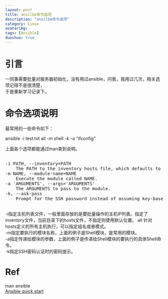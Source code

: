 ```yaml
---
layout: post
title: ansilbe命令选项
description: "ansilbe命令选项"
category: Linux
avatarimg:
tags: [Ansible]
duoshuo: true
---
```



# 引言
一同事需要批量对服务器初始化，没有用过ansible，问我，我用过几次，相关选项记得不是很清楚，  
于是重新学习记录下。

# 命令选项说明
最常用的一些命令如下：
> 
ansible -i test.txt all -m shell -k -a "ifconfig"

上面各个选项都能通过man查到说明。

<pre>

-i PATH, --inventory=PATH
    The PATH to the inventory hosts file, which defaults to /etc/ansible/hosts.
-m NAME, --module-name=NAME
    Execute the module called NAME.
-a 'ARGUMENTS', --args='ARGUMENTS'
    The ARGUMENTS to pass to the module.
-k, --ask-pass
    Prompt for the SSH password instead of assuming key-based authentication with ssh-agent.

</pre>

-i指定主机列表文件，一般里面存放的是要批量操作的主机IP列表。指定了inventory文件，当前目录下的hosts文件，不指定则使用默认位置。
all 针对hosts定义的所有主机执行，可以指定组名或者模式。  
-m指定要执行的模块名称，上面的例子是Shell模块，是常用的模块。  
-a指定传递给模块的参数，上面的例子是传递给Shell模块的要执行的具体Shell命令。  
-k指定SSH密码认证时的密码提示。  

# Ref
man ansible  
[Ansible quick start](http://tuxknight-notes.readthedocs.org/en/latest/ansible/install.html)  




